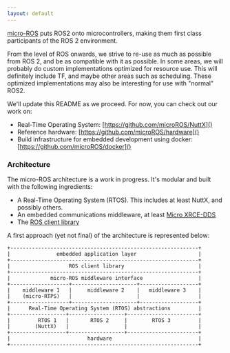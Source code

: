 ```yaml
---
layout: default
---
```


[micro-ROS](https://cordis.europa.eu/project/rcn/213167_en.html) puts ROS2 onto microcontrollers, making them first class participants of the ROS 2 environment.

From the level of ROS onwards, we strive to re-use as much as possible from ROS 2, and be as compatible with it as possible. In some areas, we will probably do custom implementations optimized for resource use. This will definitely include TF, and maybe other areas such as scheduling. These optimized implementations may also be interesting for use with "normal" ROS2.

We'll update this README as we proceed. For now, you can check out our work on:
 - Real-Time Operating System: [https://github.com/microROS/NuttX]()
 - Reference hardware: [https://github.com/microROS/hardware]()
 - Build infrastructure for embedded development using docker: [https://github.com/microROS/docker]()

### Architecture
The micro-ROS architecture is a work in progress. It's modular and built with the following ingredients:

 - A Real-Time Operating System (RTOS). This includes at least NuttX, and possibly others.
 - An embedded communications middleware, at least [Micro XRCE-DDS](https://github.com/eProsima/Micro-XRCE-DDS)
 - The [ROS client library](http://github.com/microROS/rcl)

A first approach (yet not final) of the architecture is represented below:

```
+-------------------------------------------------------------+
|               embedded application layer                    |
+-------------------------------------------------------------+
|                   ROS client library                        |
+-------------------------------------------------------------+
|             micro-ROS middleware interface                  |
+-------------------+---------------------+-------------------+
|    middleware 1   |     middleware 2    |   middleware 3    |
|    (micro-RTPS)   |                     |                   |
+-------------------+---------------------+-------------------+
|      Real-Time Operating System (RTOS) abstractions         |
+------------------+------------------+-----------------------+
|         RTOS 1   |       RTOS 2     |        RTOS 3         |
|        (NuttX)   |                  |                       |
+------------------+------------------+-----------------------+
|                         hardware                            |
+-------------------------------------------------------------+
```
